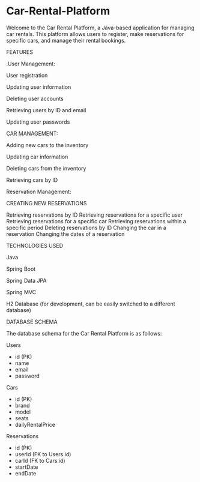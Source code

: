 # Car-Rental-Platform

Welcome to the Car Rental Platform, a Java-based application for managing car rentals. This platform allows users to register, make reservations for specific cars, and manage their rental bookings.

FEATURES

.User Management:

User registration

Updating user information

Deleting user accounts

Retrieving users by ID and email

Updating user passwords




CAR MANAGEMENT:

Adding new cars to the inventory

Updating car information

Deleting cars from the inventory

Retrieving cars by ID

Reservation Management:



CREATING NEW RESERVATIONS

Retrieving reservations by ID
Retrieving reservations for a specific user
Retrieving reservations for a specific car
Retrieving reservations within a specific period
Deleting reservations by ID
Changing the car in a reservation
Changing the dates of a reservation



TECHNOLOGIES USED

Java

Spring Boot

Spring Data JPA

Spring MVC

H2 Database (for development, can be easily switched to a different database)



DATABASE SCHEMA

The database schema for the Car Rental Platform is as follows:

Users

- id (PK)
- name
- email
- password

Cars
- id (PK)
- brand
- model
- seats
- dailyRentalPrice

Reservations
- id (PK)
- userId (FK to Users.id)
- carId (FK to Cars.id)
- startDate
- endDate








